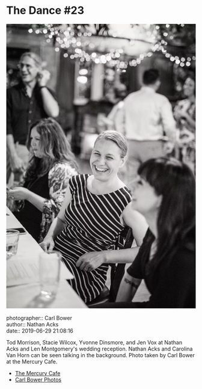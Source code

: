 # The Dance #23

![Tod Morrison, Stacie Wilcox, Yvonne Dinsmore, and Jen Vox](assets/2019-06-29-set-4-the-dance-23.webp)

photographer:: Carl Bower  
author:: Nathan Acks  
date:: 2019-06-29 21:08:16

Tod Morrison, Stacie Wilcox, Yvonne Dinsmore, and Jen Vox at Nathan Acks and Len Montgomery's wedding reception. Nathan Acks and Carolina Van Horn can be seen talking in the background. Photo taken by Carl Bower at the Mercury Cafe.

* [The Mercury Cafe](http://mercurycafe.com)
* [Carl Bower Photos](https://carlbowerphotos.com)
